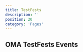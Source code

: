```yaml
---
title: TestFests
description: ''
position: 20
category: 'Pages'
---
```


## OMA TestFests Events
